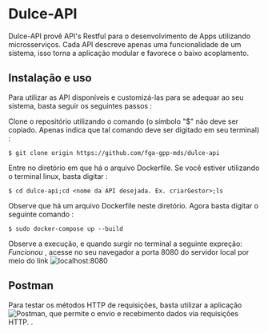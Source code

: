# Dulce-API

Dulce-API provê API's Restful para o desenvolvimento de Apps utilizando microsserviços. 
Cada API descreve apenas uma funcionalidade de um sistema, isso torna a aplicação modular e favorece o baixo acoplamento.

## Instalação e uso

Para utilizar as API disponíveis e customizá-las para se adequar ao seu sistema, basta seguir os seguintes passos :

Clone o repositório utilizando o comando (o símbolo "$" não deve ser copiado. Apenas indica que tal comando 
deve ser digitado em seu terminal) :

`$ git clone origin https://github.com/fga-gpp-mds/dulce-api `

Entre no diretório em que há o arquivo Dockerfile. Se você estiver utilizando o terminal linux, basta digitar :

`$ cd dulce-api;cd <nome da API desejada. Ex. criarGestor>;ls`

Observe que há um arquivo Dockerfile neste diretório. Agora basta digitar o seguinte comando :

`$ sudo docker-compose up --build`

Observe a execução, e quando surgir no terminal a seguinte expreção: _Funcionou_ , acesse no seu navegador a porta 8080 
do servidor local por meio do link ![localhost:8080](localhost:8080)

## Postman

Para testar os métodos HTTP de requisições, basta utilizar a aplicação ![Postman](https://www.getpostman.com/),
que permite o envio e recebimento dados via requisições HTTP.
.  
